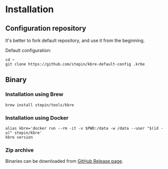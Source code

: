 # Installation

## Configuration repository

It's better to fork default repository, and use it from the beginning.

Default configuration:
```shell
cd ~
git clone https://github.com/stepin/kbre-default-config .krbe
```

## Binary

### Installation using Brew

```shell
brew install stepin/tools/kbre
```

### Installation using Docker

```shell
alias kbre='docker run --rm -it -v $PWD:/data -w /data --user "$(id -u)" stepin/kbre'
kbre version
```

### Zip archive

Binaries can be downloaded from [GitHub Release page](https://github.com/stepin/kbre/releases).
